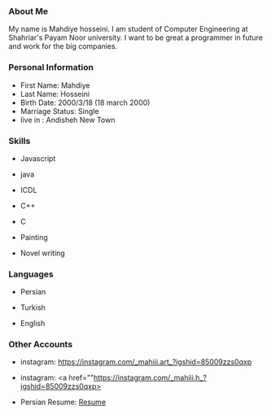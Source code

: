 <img src="" />

### About Me

My name is Mahdiye hosseini.
I am student of Computer Engineering at Shahriar's Payam Noor university. 
I want to be great a programmer in future and work for the big companies.

### Personal Information

- First Name: Mahdiye
- Last Name: Hosseini
- Birth Date: 2000/3/18 (18 march 2000)
- Marriage Status: Single
- live in : Andisheh New Town

### Skills

+ Javascript

+ java

+ ICDL

+ C++

+ C

+ Painting

+ Novel writing

### Languages

- Persian

- Turkish

- English

### Other Accounts


- instagram: <a href="">https://instagram.com/_mahiii.art_?igshid=85009zzs0qxp</a>
- instagram: <a href=""https://instagram.com/_mahiii.h_?igshid=85009zzs0qxp></a>

- Persian Resume: <a href=""> Resume </a>
